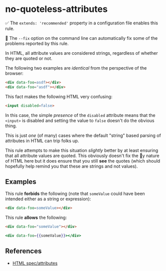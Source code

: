 # no-quoteless-attributes

✅ The `extends: 'recommended'` property in a configuration file enables this rule.

🔧 The `--fix` option on the command line can automatically fix some of the problems reported by this rule.

In HTML, all attribute values are considered strings, regardless of whether they are quoted or not.

The following two examples are _identical_ from the perspective of the browser:

```html
<div data-foo=asdf></div>
<div data-foo="asdf"></div>
```

This fact makes the following HTML very confusing:

```html
<input disabled=false>
```

In this case, the simple _presence_ of the `disabled` attribute means that the `<input>` is disabled and setting the value to `false` doesn't do the obvious thing.

This is just _one_ (of many) cases where the default "string" based parsing of attributes in HTML can trip folks up.

This rule attempts to make this situation _slightly_ better by at least ensuring that all attribute values are quoted. This obviously doesn't fix the :troll:y nature of HTML here but it does ensure that you still **see** the quotes (which should hopefully help remind you that these are strings and not values).

## Examples

This rule **forbids** the following (note that `someValue` could have been intended either as a string or expression):

```html
<div data-foo=someValue></div>
```

This rule **allows** the following:

```html
<div data-foo="someValue"></div>
```

```hbs
<div data-foo={{someValue}}></div>
```

## References

* [HTML spec/attributes](https://html.spec.whatwg.org/multipage/dom.html#attributes)
